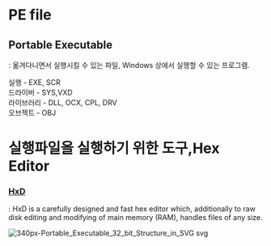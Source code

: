 # PE file

## Portable Executable
: 옮겨다니면서 실행시킬 수 있는 파일, Windows 상에서 실행할 수 있는 프로그램.

실행 - EXE, SCR
<br>드라이버 - SYS,VXD
<br>라이브러리 - DLL, OCX, CPL, DRV
<br>오브젝트 - OBJ

# 실행파일을 실행하기 위한 도구,Hex Editor
### [HxD](https://mh-nexus.de/en/downloads.php)
: HxD is a carefully designed and fast hex editor which, additionally to raw disk editing and modifying of main memory (RAM), handles files of any size.

![340px-Portable_Executable_32_bit_Structure_in_SVG svg](https://user-images.githubusercontent.com/43804152/61536481-b79b2280-aa6f-11e9-9737-83032ac8094a.png)
